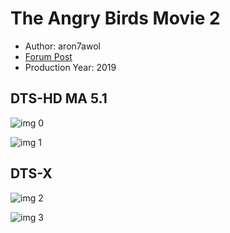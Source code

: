 # The Angry Birds Movie 2

* Author: aron7awol
* [Forum Post](https://www.avsforum.com/threads/bass-eq-for-filtered-movies.2995212/post-58767198)
* Production Year: 2019

## DTS-HD MA 5.1

![img 0](https://i.imgur.com/reK6w8T.jpg)

![img 1](https://i.imgur.com/tr1BTk4.png)

## DTS-X

![img 2](https://i.imgur.com/oQfwtjb.jpg)

![img 3](https://i.imgur.com/pCncJmK.png)

